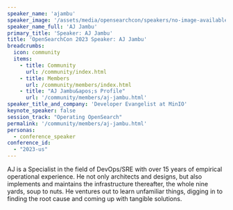 ```yaml
---
speaker_name: 'ajambu'
speaker_image: '/assets/media/opensearchcon/speakers/no-image-available.svg'
speaker_name_full: 'AJ Jambu'
primary_title: 'Speaker: AJ Jambu'
title: 'OpenSearchCon 2023 Speaker: AJ Jambu'
breadcrumbs:
  icon: community
  items:
    - title: Community
      url: /community/index.html
    - title: Members
      url: /community/members/index.html
    - title: "AJ Jambu&apos;s Profile"
      url: '/community/members/aj-jambu.html'
speaker_title_and_company: 'Developer Evangelist at MinIO'
keynote_speaker: false
session_track: "Operating OpenSearch"
permalink: '/community/members/aj-jambu.html'
personas:
  - conference_speaker
conference_id:
  - "2023-us"
---
```


AJ is a Specialist in the field of DevOps/SRE with over 15 years of empirical operational experience. He not only architects and designs, but also implements and maintains the infrastructure thereafter, the whole nine yards, soup to nuts. He ventures out to learn unfamiliar things, digging in to finding the root cause and coming up with tangible solutions.


